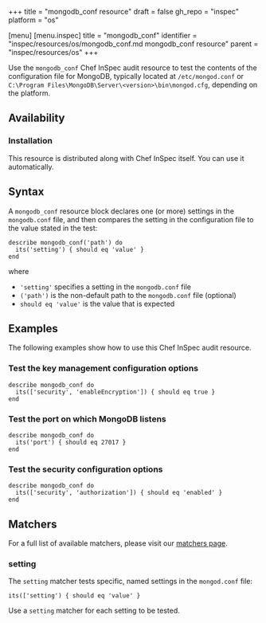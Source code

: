 +++
title = "mongodb_conf resource"
draft = false
gh_repo = "inspec"
platform = "os"

[menu]
  [menu.inspec]
    title = "mongodb_conf"
    identifier = "inspec/resources/os/mongodb_conf.md mongodb_conf resource"
    parent = "inspec/resources/os"
+++

Use the `mongodb_conf` Chef InSpec audit resource to test the contents of the configuration file for MongoDB, typically located at `/etc/mongod.conf` or `C:\Program Files\MongoDB\Server\<version>\bin\mongod.cfg`, depending on the platform.

## Availability

### Installation

This resource is distributed along with Chef InSpec itself. You can use it automatically.

## Syntax

A `mongodb_conf` resource block declares one (or more) settings in the `mongodb.conf` file, and then compares the setting in the configuration file to the value stated in the test:

    describe mongodb_conf('path') do
      its('setting') { should eq 'value' }
    end

where

- `'setting'` specifies a setting in the `mongodb.conf` file
- `('path')` is the non-default path to the `mongodb.conf` file (optional)
- `should eq 'value'` is the value that is expected

## Examples

The following examples show how to use this Chef InSpec audit resource.

### Test the key management configuration options

    describe mongodb_conf do
      its(['security', 'enableEncryption']) { should eq true }
    end

### Test the port on which MongoDB listens

    describe mongodb_conf do
      its('port') { should eq 27017 }
    end

### Test the security configuration options

    describe mongodb_conf do
      its(['security', 'authorization']) { should eq 'enabled' }
    end


## Matchers

For a full list of available matchers, please visit our [matchers page](/inspec/matchers/).

### setting

The `setting` matcher tests specific, named settings in the `mongod.conf` file:

    its(['setting') { should eq 'value' }

Use a `setting` matcher for each setting to be tested.
